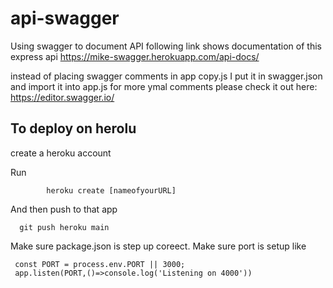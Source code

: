 # api-swagger
Using swagger to document API
following link shows documentation of this express api 
https://mike-swagger.herokuapp.com/api-docs/

instead of placing swagger comments in app copy.js
I put it in swagger.json 
and import it into app.js
for more ymal comments please check it out here:
https://editor.swagger.io/


## To deploy on herolu
create a heroku account

Run
    
            heroku create [nameofyourURL]

And then push to that app

      git push heroku main

Make sure package.json is step up coreect. 
Make sure port is setup like

     const PORT = process.env.PORT || 3000;
     app.listen(PORT,()=>console.log('Listening on 4000'))


